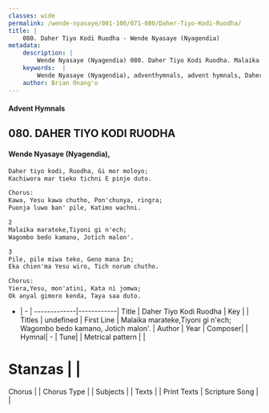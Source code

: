 ```yaml
---
classes: wide
permalink: /wende-nyasaye/001-100/071-080/Daher-Tiyo-Kodi-Ruodha/
title: |
    080. Daher Tiyo Kodi Ruodha - Wende Nyasaye (Nyagendia)
metadata:
    description: |
        Wende Nyasaye (Nyagendia) 080. Daher Tiyo Kodi Ruodha. Malaika marateke,Tiyoni gi n'ech; Wagombo bedo kamano, Jotich malon'.  
    keywords:  |
        Wende Nyasaye (Nyagendia), adventhymnals, advent hymnals, Daher Tiyo Kodi Ruodha, Malaika marateke,Tiyoni gi n'ech; Wagombo bedo kamano, Jotich malon'.. 
    author: Brian Onang'o
---
```


#### Advent Hymnals
## 080. DAHER TIYO KODI RUODHA
####  Wende Nyasaye (Nyagendia),

```txt
Daher tiyo kodi, Ruodha, Gi mor moloyo;
Kachiwora mar tieko tichni E pinje duto.

Chorus:
Kawa, Yesu kawa chutho, Pon'chunya, ringra;
Puonja luwo ban' pile, Katimo wachni.

2
Malaika marateke,Tiyoni gi n'ech;
Wagombo bedo kamano, Jotich malon'.

3
Pile, pile miwa teko, Geno mana In;
Eka chien'ma Yesu wiro, Tich norum chutho.

Chorus:
Yiera,Yesu, mon'atini, Kata ni jomwa;
Ok anyal gimoro kenda, Taya saa duto.


```

- |   -  |
-------------|------------|
Title | Daher Tiyo Kodi Ruodha |
Key |  |
Titles | undefined |
First Line | Malaika marateke,Tiyoni gi n'ech; Wagombo bedo kamano, Jotich malon'. |
Author | 
Year | 
Composer| |
Hymnal|  - |
Tune|  |
Metrical pattern | |
# Stanzas |  |
Chorus |  |
Chorus Type |  |
Subjects | |
Texts |  |
Print Texts | 
Scripture Song |  |
    
